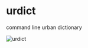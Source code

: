 # urdict
command line urban dictionary

![urdict](https://cloud.githubusercontent.com/assets/221942/9567646/ebb7e918-4f65-11e5-97c3-32455da2e2c2.png)
